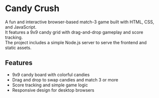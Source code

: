 # Candy Crush
A fun and interactive browser-based match-3 game built with HTML, CSS, and JavaScript.  
It features a 9x9 candy grid with drag-and-drop gameplay and score tracking.  
The project includes a simple Node.js server to serve the frontend and static assets.

## Features

- 9x9 candy board with colorful candies  
- Drag and drop to swap candies and match 3 or more  
- Score tracking and simple game logic  
- Responsive design for desktop browsers
